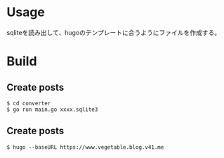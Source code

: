 # Usage
sqliteを読み出して、hugoのテンプレートに合うようにファイルを作成する。

# Build
## Create posts
```
$ cd converter
$ go run main.go xxxx.sqlite3
```
## Create posts
```
$ hugo --baseURL https://www.vegetable.blog.v41.me
```